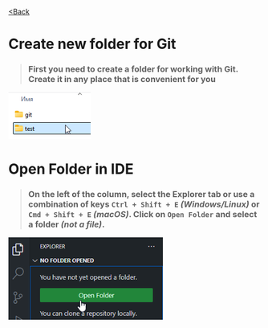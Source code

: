 [<Back](/readme_en.md)

# Create new folder for Git

> ### First you need to create a folder for working with Git. Create it in any place that is convenient for you

![](/assets/2.%20Создаем%20папку%20Git%20и%20добавляем%20в%20VS%20Code/выбираем%20папку.png)

# Open Folder in IDE

> ### On the left of the column, select the Explorer tab or use a combination of keys `Ctrl + Shift + E` _(Windows/Linux)_ or `Cmd + Shift + E` _(macOS)_. Click on `Open Folder` and select a folder _(not a file)_.

![](/assets/2.%20Создаем%20папку%20Git%20и%20добавляем%20в%20VS%20Code/добавить%20папку%20в%20гит.png)